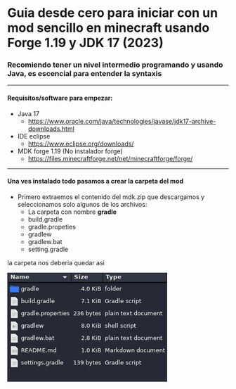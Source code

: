 # Guia desde **cero** para iniciar con un mod sencillo en minecraft usando **Forge** 1.19  y JDK 17 (2023)

### Recomiendo tener un nivel intermedio programando y usando Java, es escencial para entender la syntaxis

------------------------------------------------------------------------

#### Requisitos/software para empezar:
* Java 17
    * https://www.oracle.com/java/technologies/javase/jdk17-archive-downloads.html
* IDE eclipse
    * https://www.eclipse.org/downloads/
* MDK forge 1.19 (No instalador forge)
    * https://files.minecraftforge.net/net/minecraftforge/forge/

------------------------------------------------------------------------

#### Una ves instalado todo pasamos a crear la carpeta del mod

* Primero extraemos el contenido del mdk.zip que descargamos y seleccionamos solo algunos de los archivos:
    * La carpeta con nombre   **gradle**
    * build.gradle
    * gradle.propeties
    * gradlew
    * gradlew.bat
    * setting.gradle

la carpeta nos deberia quedar asi

![Imagen de carpeta #1](/img/fileTree1.png)